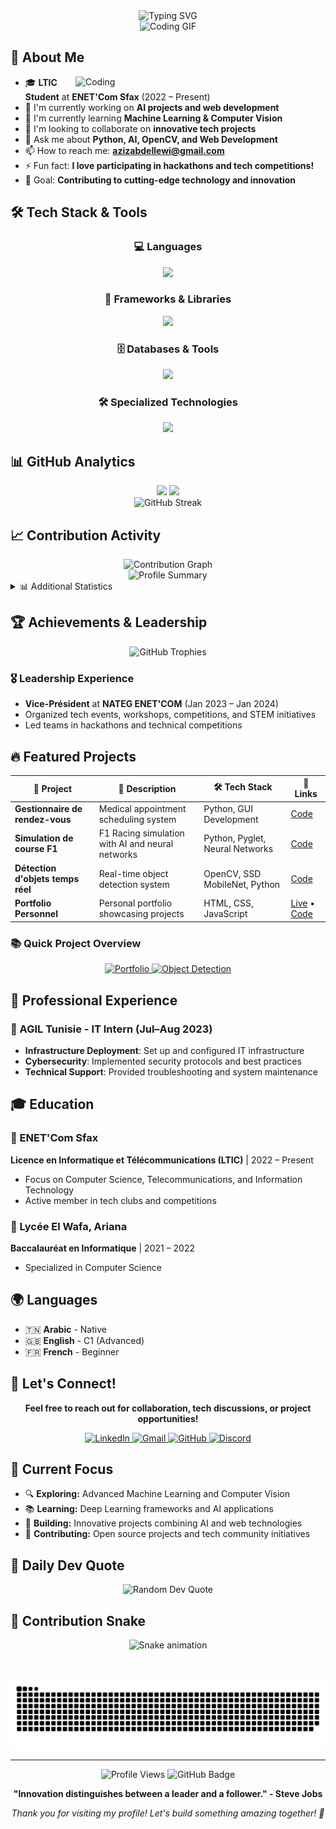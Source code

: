 <div align="center">
  <img src="https://readme-typing-svg.herokuapp.com?font=Fira+Code&weight=600&size=28&pause=1000&color=2196F3&center=true&vCenter=true&width=600&lines=Hi+there%2C+I'm+Mohamed+Aziz!+%F0%9F%91%8B;LTIC+Student+at+ENET'Com;IT+%26+Telecommunications;Passionate+Problem+Solver;Building+Amazing+Projects" alt="Typing SVG" />
</div>

<div align="center">
  <img src="https://user-images.githubusercontent.com/74038190/213910845-af37a709-8995-40d6-be59-b9e5b24879eb.gif" width="400" alt="Coding GIF"/>
</div>

## 🚀 About Me

<img align="right" alt="Coding" width="400" src="https://user-images.githubusercontent.com/74038190/229223263-cf2e4b07-2615-4f87-9c38-e37600f8381a.gif">

- 🎓 **LTIC Student** at **ENET'Com Sfax** (2022 – Present)
- 🔭 I'm currently working on **AI projects and web development**
- 🌱 I'm currently learning **Machine Learning & Computer Vision**
- 👯 I'm looking to collaborate on **innovative tech projects**
- 💬 Ask me about **Python, AI, OpenCV, and Web Development**
- 📫 How to reach me: **azizabdellewi@gmail.com**
- ⚡ Fun fact: **I love participating in hackathons and tech competitions!**
- 🎯 Goal: **Contributing to cutting-edge technology and innovation**

## 🛠️ Tech Stack & Tools

<div align="center">

### 💻 Languages
<img src="https://skillicons.dev/icons?i=python,javascript,html,css,java,c" />

### 🚀 Frameworks & Libraries  
<img src="https://skillicons.dev/icons?i=opencv,tensorflow,django,flask,bootstrap" />

### 🗄️ Databases & Tools
<img src="https://skillicons.dev/icons?i=mysql,postgresql,git,github,vscode,linux" />

### 🛠️ Specialized Technologies
<img src="https://skillicons.dev/icons?i=docker,figma,photoshop" />

</div>

## 📊 GitHub Analytics

<div align="center">
  <img height="180em" src="https://github-readme-stats-eight-theta.vercel.app/api?username=aziz16abdellaoui&show_icons=true&theme=algolia&include_all_commits=true&count_private=true"/>
  <img height="180em" src="https://github-readme-stats-eight-theta.vercel.app/api/top-langs/?username=aziz16abdellaoui&layout=compact&langs_count=8&theme=algolia"/>
</div>

<div align="center">
  <img src="https://github-readme-streak-stats.herokuapp.com/?user=aziz16abdellaoui&theme=dark&background=0d1117&border=0d1117&stroke=0E4B99&ring=0E4B99&fire=0E4B99&currStreakLabel=0E4B99" alt="GitHub Streak" />
</div>

## 📈 Contribution Activity

<div align="center">
  <img src="https://github-readme-activity-graph.vercel.app/graph?username=aziz16abdellaoui&theme=react-dark&bg_color=0d1117&hide_border=true" alt="Contribution Graph" />
</div>

<div align="center">
  <img src="https://github-profile-summary-cards.vercel.app/api/cards/profile-details?username=aziz16abdellaoui&theme=github_dark" alt="Profile Summary" />
</div>

<details>
<summary>📊 Additional Statistics</summary>

<div align="center">
  <img src="https://github-profile-summary-cards.vercel.app/api/cards/repos-per-language?username=aziz16abdellaoui&theme=github_dark" alt="Repos per Language" />
  <img src="https://github-profile-summary-cards.vercel.app/api/cards/most-commit-language?username=aziz16abdellaoui&theme=github_dark" alt="Most Commit Language" />
</div>

<div align="center">
  <img src="https://github-profile-summary-cards.vercel.app/api/cards/stats?username=aziz16abdellaoui&theme=github_dark" alt="Stats" />
  <img src="https://github-profile-summary-cards.vercel.app/api/cards/productive-time?username=aziz16abdellaoui&theme=github_dark&utcOffset=1" alt="Productive Time" />
</div>

</details>

## 🏆 Achievements & Leadership

<div align="center">
  <img src="https://github-profile-trophy.vercel.app/?username=aziz16abdellaoui&theme=algolia&no-frame=true&no-bg=false&margin-w=4&row=1" alt="GitHub Trophies" />
</div>

### 🎖️ Leadership Experience
- **Vice-Président** at **NATEG ENET'COM** (Jan 2023 – Jan 2024)
- Organized tech events, workshops, competitions, and STEM initiatives
- Led teams in hackathons and technical competitions

## 🔥 Featured Projects

<div align="center">

| 🚀 Project | 📝 Description | 🛠️ Tech Stack | 🔗 Links |
|------------|-----------------|---------------|----------|
| **Gestionnaire de rendez-vous** | Medical appointment scheduling system | Python, GUI Development | [Code](https://github.com/aziz16abdellaoui/appointment-manager) |
| **Simulation de course F1** | F1 Racing simulation with AI and neural networks | Python, Pyglet, Neural Networks | [Code](https://github.com/aziz16abdellaoui/f1-simulation) |
| **Détection d'objets temps réel** | Real-time object detection system | OpenCV, SSD MobileNet, Python | [Code](https://github.com/aziz16abdellaoui/object-detection) |
| **Portfolio Personnel** | Personal portfolio showcasing projects | HTML, CSS, JavaScript | [Live](https://aziz16abdellaoui.github.io/portfolio) • [Code](https://github.com/aziz16abdellaoui/portfolio) |

</div>

### 📚 Quick Project Overview

<div align="center">
  <a href="https://github.com/aziz16abdellaoui/portfolio">
    <img src="https://github-readme-stats.vercel.app/api/pin/?username=aziz16abdellaoui&repo=portfolio&theme=algolia" alt="Portfolio" />
  </a>
  <a href="https://github.com/aziz16abdellaoui/object-detection">
    <img src="https://github-readme-stats.vercel.app/api/pin/?username=aziz16abdellaoui&repo=object-detection&theme=algolia" alt="Object Detection" />
  </a>
</div>

## 💼 Professional Experience

### 🏢 AGIL Tunisie - IT Intern (Jul–Aug 2023)
- **Infrastructure Deployment**: Set up and configured IT infrastructure
- **Cybersecurity**: Implemented security protocols and best practices
- **Technical Support**: Provided troubleshooting and system maintenance

## 🎓 Education

### 🏫 ENET'Com Sfax
**Licence en Informatique et Télécommunications (LTIC)** | 2022 – Present
- Focus on Computer Science, Telecommunications, and Information Technology
- Active member in tech clubs and competitions

### 🏫 Lycée El Wafa, Ariana
**Baccalauréat en Informatique** | 2021 – 2022
- Specialized in Computer Science

## 🌍 Languages

- 🇹🇳 **Arabic** - Native
- 🇬🇧 **English** - C1 (Advanced)
- 🇫🇷 **French** - Beginner

## 🤝 Let's Connect!

<div align="center">

**Feel free to reach out for collaboration, tech discussions, or project opportunities!**


<a href="https://www.linkedin.com/in/abdellaoui-mouhamed-aziz/">
  <img src="https://img.shields.io/badge/LinkedIn-0077B5?style=for-the-badge&logo=linkedin&logoColor=white" alt="LinkedIn"/>
</a>
<a href="mailto:azizabdellewi@gmail.com">
  <img src="https://img.shields.io/badge/Gmail-D14836?style=for-the-badge&logo=gmail&logoColor=white" alt="Gmail"/>
</a>
<a href="https://github.com/aziz16abdellaoui">
  <img src="https://img.shields.io/badge/GitHub-100000?style=for-the-badge&logo=github&logoColor=white" alt="GitHub"/>
</a>
<a href="https://discord.com/users/616325604874256384">
  <img src="https://img.shields.io/badge/Discord-7289DA?style=for-the-badge&logo=discord&logoColor=white" alt="Discord"/>
</a>

</div>

## 🎯 Current Focus

- 🔍 **Exploring:** Advanced Machine Learning and Computer Vision
- 📚 **Learning:** Deep Learning frameworks and AI applications
- 🚀 **Building:** Innovative projects combining AI and web technologies
- 🤝 **Contributing:** Open source projects and tech community initiatives

## 💭 Daily Dev Quote

<div align="center">
  <img src="https://quotes-github-readme.vercel.app/api?type=horizontal&theme=dark" alt="Random Dev Quote" />
</div>

## 🐍 Contribution Snake

<div align="center">
  <img src="https://raw.githubusercontent.com/aziz16abdellaoui/profiel/output/github-contribution-grid-snake.svg" alt="Snake animation" />
  
  <!-- Working fallback snake animation -->
  <br><br>
  <img src="https://github.com/platane/snk/raw/output/github-contribution-grid-snake-dark.svg" alt="Snake animation" />
</div>

---

<div align="center">
  
  <img src="https://komarev.com/ghpvc/?username=aziz16abdellaoui&label=Profile%20views&color=0e75b6&style=flat" alt="Profile Views" />
  <img src="https://img.shields.io/github/followers/aziz16abdellaoui?label=Followers&style=social" alt="GitHub Badge">
  
</div>

<div align="center">
  
  **"Innovation distinguishes between a leader and a follower." - Steve Jobs**
  
  *Thank you for visiting my profile! Let's build something amazing together! 🚀*

</div>
